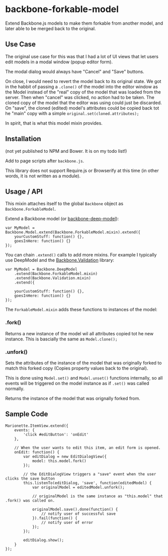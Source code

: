 # backbone-forkable-model
Extend Backbone.js models to make them forkable from another model, and later able to be merged back to the original.

## Use Case

The original use case for this was that I had a lot of UI views that let users edit models in a modal window (popup editor form).

The modal dialog would always have "Cancel" and "Save" buttons.

On close, I would need to revert the model back to its original state. We got in the habbit of passing a `.clone()` of the model into the editor window as the Model instead of the "real" copy of the model that was loaded from the server. Then when "cancel" was clicked, no action had to be taken. The cloned copy of the model that the editor was using could just be discarded. On "save", the cloned (edited) model's attributes could be copied back tot he "main" copy with a simple `original.set(cloned.attributes);`

In spirit, that is what this model mixin provides.

## Installation

(not yet published to NPM and Bower. It is on my todo list!)

Add to page scripts after `backbone.js`.

This library does not support Require.js or Browserify at this time (in other words, it is not written as a module).

## Usage / API

This mixin attaches itself to the global `Backbone` object as `Backbone.ForkableModel`.

Extend a Backbone model (or [backbone-deep-model](https://github.com/powmedia/backbone-deep-model)):

```
var MyModel = Backbone.Model.extend(Backbone.ForkableModel.mixin).extend({
    yourCustomStuff: function() {},
    goesInHere: function() {}
});
```

You can chain `.extend()` calls to add more mixins. For example I typically use DeepModel and the [Backbone.Validation](https://github.com/thedersen/backbone.validation) library:

```
var MyModel = Backbone.DeepModel
    .extend(Backbone.ForkableModel.mixin)
    .extend(Backbone.Validation.mixin)
    .extend({

    yourCustomStuff: function() {},
    goesInHere: function() {}
});
```

The `ForkableModel.mixin` adds these functions to instances of the model:

### .fork()

Returns a new instance of the model wil all attributes copied tot he new instance. This is bascially the same as `Model.clone();`

### .unfork()

Sets the attributes of the instance of the model that was originally forked to match this forked copy (Copies property values back to the original).

This is done using `Model.set()` and `Model.unset()` functions internally, so all events will be triggered on the model instance as if `.set()` was called normally.

Returns the instance of the model that was orignally forked from.

## Sample Code

```
Marionette.ItemView.extend({
    events: {
        'click #editButton': 'onEdit'
    },

    // When the user wants to edit this item, an edit form is opened.
    onEdit: function() {
        var editDialog = new EditDialogView({
            model: this.model.fork()
        });

        // the EditDialogView triggers a "save" event when the user clicks the save button
        this.listenTo(editDialog, 'save', function(editedModel) {
            var originalModel = editedModel.unfork();

            // originalModel is the same instance as "this.model" that .fork() was called on.

            originalModel.save().done(function() {
                // notify user of successful save
            }).fail(function() {
                // notify user of error
            });
        });

        editDialog.show();
    }
});
```
